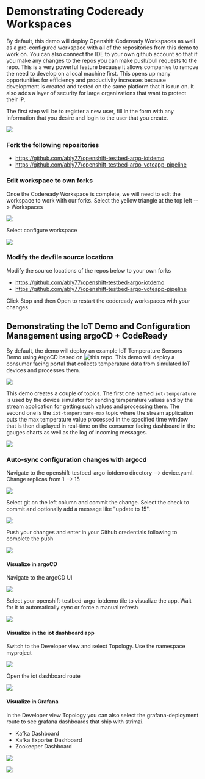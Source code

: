 # Demonstrating Codeready Workspaces
By default, this demo will deploy Openshift Codeready Workspaces as well as a pre-configured workspace with all of the repositories from this demo to work on. You can also connect the IDE to your own github account so that if you make any changes to the repos you can make push/pull requests to the repo. This is a very powerful feature because it allows companies to remove the need to develop on a local machine first. This opens up many opportunities for efficiency and productivity increases because development is created and tested on the same platform that it is run on. It also adds a layer of security for large organizations that want to protect their IP.

The first step will be to register a new user, fill in the form with any information that you desire and login to the user that you create.

![](https://github.com/ably77/strimzi-openshift-demo/blob/master/resources/codeready1.png)

### Fork the following repositories
- https://github.com/ably77/openshift-testbed-argo-iotdemo
- https://github.com/ably77/openshift-testbed-argo-voteapp-pipeline

### Edit workspace to own forks
Once the Codeready Workspace is complete, we will need to edit the workspace to work with our forks. Select the yellow triangle at the top left --> Workspaces

![](https://github.com/ably77/Standard-OCP-Workshop/blob/master/resources/codeready2.png)

Select configure workspace

![](https://github.com/ably77/Standard-OCP-Workshop/blob/master/resources/codeready3.png)

### Modify the devfile source locations
Modify the source locations of the repos below to your own forks
- https://github.com/ably77/openshift-testbed-argo-iotdemo
- https://github.com/ably77/openshift-testbed-argo-voteapp-pipeline

Click Stop and then Open to restart the codeready workspaces with your changes

## Demonstrating the IoT Demo and Configuration Management using argoCD + CodeReady
By default, the demo will deploy an example IoT Temperature Sensors Demo using ArgoCD based on ![this repo](https://github.com/ably77/iot-argocd). This demo will deploy a consumer facing portal that collects temperature data from simulated IoT devices and processes them.

![](https://github.com/ably77/strimzi-openshift-demo/blob/master/resources/iot1.png)

This demo creates a couple of topics. The first one named `iot-temperature` is used by the device simulator for sending temperature values and by the stream application for getting such values and processing them. The second one is the `iot-temperature-max` topic where the stream application puts the max temperature value processed in the specified time window that is then displayed in real-time on the consumer facing dashboard in the gauges charts as well as the log of incoming messages.

![](https://github.com/ably77/strimzi-openshift-demo/blob/master/resources/iot2.png)

### Auto-sync configuration changes with argocd
Navigate to the openshift-testbed-argo-iotdemo directory --> device.yaml. Change replicas from 1 --> 15

![](https://github.com/ably77/Standard-OCP-Workshop/blob/master/resources/codeready4.png)

Select git on the left column and commit the change. Select the check to commit and optionally add a message like "update to 15".

![](https://github.com/ably77/Standard-OCP-Workshop/blob/master/resources/codeready5.png)

Push your changes and enter in your Github credentials following to complete the push

![](https://github.com/ably77/Standard-OCP-Workshop/blob/master/resources/codeready6.png)

#### Visualize in argoCD
Navigate to the argoCD UI

![](https://github.com/ably77/Standard-OCP-Workshop/blob/master/resources/argocd1.png)

Select your openshift-testbed-argo-iotdemo tile to visualize the app. Wait for it to automatically sync or force a manual refresh

![](https://github.com/ably77/Standard-OCP-Workshop/blob/master/resources/argocd2.png)

#### Visualize in the iot dashboard app

Switch to the Developer view and select Topology. Use the namespace myproject

![](https://github.com/ably77/Standard-OCP-Workshop/blob/master/resources/iotdashboard2.png)

Open the iot dashboard route

![](https://github.com/ably77/Standard-OCP-Workshop/blob/master/resources/iotdashboard1.png)

#### Visualize in Grafana
In the Developer view Topology you can also select the grafana-deployment route to see grafana dashboards that ship with strimzi.
- Kafka Dashboard
- Kafka Exporter Dashboard
- Zookeeper Dashboard

![](https://github.com/ably77/Standard-OCP-Workshop/blob/master/resources/grafana1.png)

![](https://github.com/ably77/strimzi-openshift-demo/blob/master/resources/grafana1.png)
